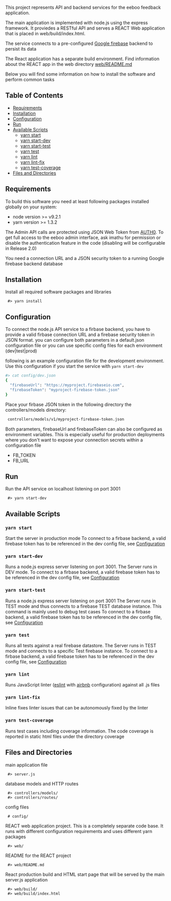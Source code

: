 This project represents API and backend services for the eeboo feedback application.

The main application is implemented with node.js using the express framework. It proviedes a RESTful API and serves a REACT Web application that is placed in web/build/index.html.

The service connects to a pre-configured [Google firebase](https://firebase.google.com/) backend to persist its data

The React application has a separate build environment. Find information about the REACT app in the web directory [web/README.md](web/README.md)

Below you will find some information on how to install the software and perform common tasks

## Table of Contents
- [Requirements](#requirements)
- [Installation](#installation)
- [Configuration](#configuration)
- [Run](#run)
- [Available Scripts](#available-scripts)
  - [yarn start](#yarn-start)
  - [yarn start-dev](#yarn-start-dev)
  - [yarn start-test](#yarn-start-test)
  - [yarn test](#yarn-test)
  - [yarn lint](#yarn-lint)
  - [yarn lint-fix](#yarn-lint-fix)
  - [yarn test-coverage](#yarn-test-coverage)
- [Files and Directories](#files-and-directories)

## Requirements
To build this software you need at least following packages installed globally on your system:
* node version >= v9.2.1
* yarn version >= 1.3.2

The Admin API calls are protected using JSON Web Token from [AUTH0](https://auth0.com/). To get full access to the eeboo admin interface, ask imathu for permission or disable the authentication feature in the code (disabling will be configurable in Release 2.0)

You need a connection URL and a JSON security token to a running Google firebase backend database

## Installation
Install all required software packages and libraries
```
 #> yarn install
```

## Configuration
To connect the node.js API service to a firbase backend, you have to provide a valid firbase connection URL and a firebase security token in JSON format. you can configure both parameters in a default.json configuration file or you can use specific config files for each environment (dev|test|prod)

following is an example configuration file for the development environment. Use this configuration if you start the service with `yarn start-dev`

```bash
#> cat config/dev.json
{
  "firebaseUrl": "https://myproject.firebaseio.com",
  "firebaseToken": "myproject-firebase-token.json"
}
```
Place your firbase JSON token in the following directory the controllers/models directory:
```bash
 controllers/models/v1/myproject-firebase-token.json
```

Both parameters, firebaseUrl and firebaseToken can also be configured as environment variables. This is especially useful for production deployments where you don't want to expose your connection secrets within a configuration file
- FB_TOKEN
- FB_URL

## Run
Run the API service on localhost listening on port 3001
```
 #> yarn start-dev
```
## Available Scripts

### `yarn start`
Start the server in production mode
To connect to a firbase backend, a valid firebase token has to be referenced in the dev config file, see [Configuration](#configuration)

### `yarn start-dev`
Runs a node.js express server listening on port 3001.
The Server runs in DEV mode. To connect to a firbase backend, a valid firebase token has to be referenced in the dev config file, see [Configuration](#configuration)

### `yarn start-test`
Runs a node.js express server listening on port 3001
The Server runs in TEST mode and thus connects to a firebase TEST database instance. This command is mainly used to debug test cases
To connect to a firbase backend, a valid firebase token has to be referenced in the dev config file, see [Configuration](#configuration)

### `yarn test`
Runs all tests against a real firebase datastore. The Server runs in TEST mode and connects to a specific Test firebase instance.
To connect to a firbase backend, a valid firebase token has to be referenced in the dev config file, see [Configuration](#configuration)

### `yarn lint`
Runs JavaScript linter ([eslint](https://eslint.org/) with [airbnb](https://www.npmjs.com/package/eslint-config-airbnb) configuration) against all .js files

### `yarn lint-fix`
Inline fixes linter issues that can be autonomously fixed by the linter

### `yarn test-coverage`
Runs test cases including coverage information. The code coverage is reported in static html files under the directory coverage

## Files and Directories
main application file
```
 #> server.js
```

database models and HTTP routes
```
 #> controllers/models/
 #> controllers/routes/
```

config files
```
 # config/
```

REACT web application project. This is a completely separate code base. It runs with different configuration requirements and uses different yarn packages
```
 #> web/
```
README for the REACT project
```
 #> web/README.md
```
React production build and HTML start page that will be served by the main server.js application
```
 #> web/build/
 #> web/build/index.html
```
